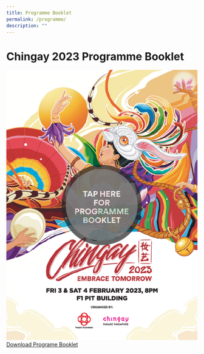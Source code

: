 ```yaml
---
title: Programme Booklet
permalink: /programme/
description: ""
---
```

# Chingay 2023 Programme Booklet

<a href="https://go.gov.sg/programmebooklet" target="_blank"><img src="/images/ProgBkltTap.png">Download Programe Booklet</a>